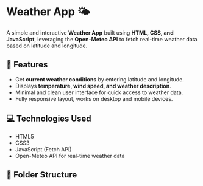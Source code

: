 # Weather App 🌤️

A simple and interactive **Weather App** built using **HTML, CSS, and JavaScript**, leveraging the **Open-Meteo API** to fetch real-time weather data based on latitude and longitude.  

## 🌟 Features

- Get **current weather conditions** by entering latitude and longitude.
- Displays **temperature, wind speed, and weather description**.
- Minimal and clean user interface for quick access to weather data.
- Fully responsive layout, works on desktop and mobile devices.

## 💻 Technologies Used

- HTML5  
- CSS3  
- JavaScript (Fetch API)  
- Open-Meteo API for real-time weather data  

## 📂 Folder Structure


